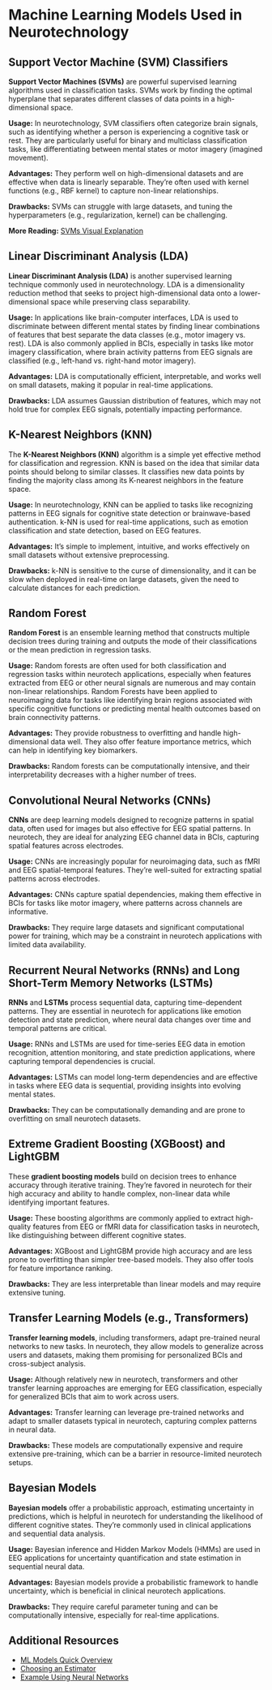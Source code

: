 # Machine Learning Models Used in Neurotechnology

## Support Vector Machine (SVM) Classifiers

**Support Vector Machines (SVMs)** are powerful supervised learning algorithms used in classification tasks. SVMs work by finding the optimal hyperplane that separates different classes of data points in a high-dimensional space. 

**Usage:** In neurotechnology, SVM classifiers often categorize brain signals, such as identifying whether a person is experiencing a cognitive task or rest. They are particularly useful for binary and multiclass classification tasks, like differentiating between mental states or motor imagery (imagined movement).

**Advantages:** They perform well on high-dimensional datasets and are effective when data is linearly separable. They’re often used with kernel functions (e.g., RBF kernel) to capture non-linear relationships.

**Drawbacks:** SVMs can struggle with large datasets, and tuning the hyperparameters (e.g., regularization, kernel) can be challenging.

**More Reading:** [SVMs Visual Explanation](https://python.plainenglish.io/support-vector-machine-svm-clearly-explained-d9db9123b7ac)

## Linear Discriminant Analysis (LDA)

**Linear Discriminant Analysis (LDA)** is another supervised learning technique commonly used in neurotechnology. LDA is a dimensionality reduction method that seeks to project high-dimensional data onto a lower-dimensional space while preserving class separability. 

**Usage:** In applications like brain-computer interfaces, LDA is used to discriminate between different mental states by finding linear combinations of features that best separate the data classes (e.g., motor imagery vs. rest). LDA is also commonly applied in BCIs, especially in tasks like motor imagery classification, where brain activity patterns from EEG signals are classified (e.g., left-hand vs. right-hand motor imagery).

**Advantages:** LDA is computationally efficient, interpretable, and works well on small datasets, making it popular in real-time applications.

**Drawbacks:** LDA assumes Gaussian distribution of features, which may not hold true for complex EEG signals, potentially impacting performance.


## K-Nearest Neighbors (KNN)

The **K-Nearest Neighbors (KNN)** algorithm is a simple yet effective method for classification and regression. KNN is based on the idea that similar data points should belong to similar classes. It classifies new data points by finding the majority class among its K-nearest neighbors in the feature space.  

**Usage:** In neurotechnology, KNN can be applied to tasks like recognizing patterns in EEG signals for cognitive state detection or brainwave-based authentication. k-NN is used for real-time applications, such as emotion classification and state detection, based on EEG features.

**Advantages:** It’s simple to implement, intuitive, and works effectively on small datasets without extensive preprocessing.

**Drawbacks:** k-NN is sensitive to the curse of dimensionality, and it can be slow when deployed in real-time on large datasets, given the need to calculate distances for each prediction.

## Random Forest

**Random Forest** is an ensemble learning method that constructs multiple decision trees during training and outputs the mode of their classifications or the mean prediction in regression tasks. 

**Usage:** Random forests are often used for both classification and regression tasks within neurotech applications, especially when features extracted from EEG or other neural signals are numerous and may contain non-linear relationships. Random Forests have been applied to neuroimaging data for tasks like identifying brain regions associated with specific cognitive functions or predicting mental health outcomes based on brain connectivity patterns.

**Advantages:** They provide robustness to overfitting and handle high-dimensional data well. They also offer feature importance metrics, which can help in identifying key biomarkers.

**Drawbacks:** Random forests can be computationally intensive, and their interpretability decreases with a higher number of trees.

## Convolutional Neural Networks (CNNs)

**CNNs** are deep learning models designed to recognize patterns in spatial data, often used for images but also effective for EEG spatial patterns. In neurotech, they are ideal for analyzing EEG channel data in BCIs, capturing spatial features across electrodes.

**Usage:** CNNs are increasingly popular for neuroimaging data, such as fMRI and EEG spatial-temporal features. They’re well-suited for extracting spatial patterns across electrodes.

**Advantages:** CNNs capture spatial dependencies, making them effective in BCIs for tasks like motor imagery, where patterns across channels are informative.

**Drawbacks:** They require large datasets and significant computational power for training, which may be a constraint in neurotech applications with limited data availability.

## Recurrent Neural Networks (RNNs) and Long Short-Term Memory Networks (LSTMs)

**RNNs** and **LSTMs** process sequential data, capturing time-dependent patterns. They are essential in neurotech for applications like emotion detection and state prediction, where neural data changes over time and temporal patterns are critical.

**Usage:** RNNs and LSTMs are used for time-series EEG data in emotion recognition, attention monitoring, and state prediction applications, where capturing temporal dependencies is crucial.

**Advantages:** LSTMs can model long-term dependencies and are effective in tasks where EEG data is sequential, providing insights into evolving mental states.

**Drawbacks:** They can be computationally demanding and are prone to overfitting on small neurotech datasets.

## Extreme Gradient Boosting (XGBoost) and LightGBM

These **gradient boosting models** build on decision trees to enhance accuracy through iterative training. They’re favored in neurotech for their high accuracy and ability to handle complex, non-linear data while identifying important features.

**Usage:** These boosting algorithms are commonly applied to extract high-quality features from EEG or fMRI data for classification tasks in neurotech, like distinguishing between different cognitive states.

**Advantages:** XGBoost and LightGBM provide high accuracy and are less prone to overfitting than simpler tree-based models. They also offer tools for feature importance ranking.

**Drawbacks:** They are less interpretable than linear models and may require extensive tuning.

## Transfer Learning Models (e.g., Transformers)

**Transfer learning models**, including transformers, adapt pre-trained neural networks to new tasks. In neurotech, they allow models to generalize across users and datasets, making them promising for personalized BCIs and cross-subject analysis.

**Usage:** Although relatively new in neurotech, transformers and other transfer learning approaches are emerging for EEG classification, especially for generalized BCIs that aim to work across users.

**Advantages:** Transfer learning can leverage pre-trained networks and adapt to smaller datasets typical in neurotech, capturing complex patterns in neural data.

**Drawbacks:** These models are computationally expensive and require extensive pre-training, which can be a barrier in resource-limited neurotech setups.

## Bayesian Models

**Bayesian models** offer a probabilistic approach, estimating uncertainty in predictions, which is helpful in neurotech for understanding the likelihood of different cognitive states. They’re commonly used in clinical applications and sequential data analysis.

**Usage:** Bayesian inference and Hidden Markov Models (HMMs) are used in EEG applications for uncertainty quantification and state estimation in sequential neural data.

**Advantages:** Bayesian models provide a probabilistic framework to handle uncertainty, which is beneficial in clinical neurotech applications.

**Drawbacks:** They require careful parameter tuning and can be computationally intensive, especially for real-time applications.

## Additional Resources
- [ML Models Quick Overview](https://www.youtube.com/watch?v=yN7ypxC7838)
- [Choosing an Estimator](https://www.educative.io/answers/choosing-the-right-estimator-in-machine-learning-tasks)
- [Example Using Neural Networks](https://quickdraw.withgoogle.com/)
